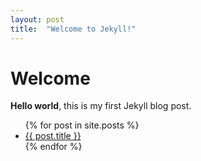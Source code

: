 ```yaml
---
layout: post
title:  "Welcome to Jekyll!"
---
```


# Welcome

**Hello world**, this is my first Jekyll blog post.



<ul>
  {% for post in site.posts %}
    <li>
      <a href="{{ post.url }}">{{ post.title }}</a>
    </li>
  {% endfor %}
</ul>